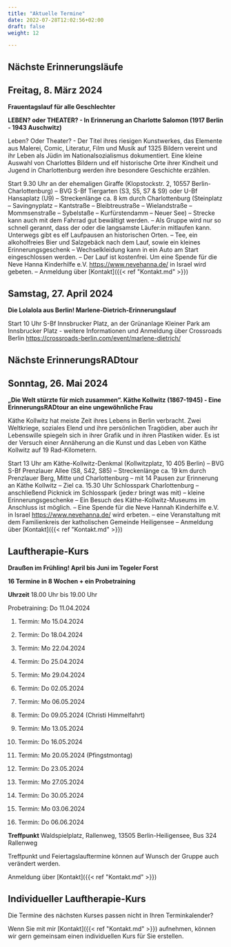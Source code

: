 ```yaml
---
title: "Aktuelle Termine"
date: 2022-07-28T12:02:56+02:00
draft: false
weight: 12

---
```

## Nächste Erinnerungsläufe 

## Freitag, 8. März 2024

__Frauentagslauf für alle Geschlechter__

__LEBEN? oder THEATER? - In Erinnerung an Charlotte Salomon (1917 Berlin - 1943 Auschwitz)__

Leben? Oder Theater? - Der Titel ihres riesigen Kunstwerkes, das Elemente aus Malerei, Comic, Literatur, Film und Musik auf 1325 Bildern vereint und ihr Leben als Jüdin im Nationalsozialismus dokumentiert. Eine kleine Auswahl von Charlottes Bildern und elf historische Orte ihrer Kindheit und Jugend in Charlottenburg werden ihre besondere Geschichte erzählen.  


Start 9.30 Uhr an der ehemaligen Giraffe (Klopstockstr. 2, 10557 Berlin-Charlottenburg) – BVG S-Bf Tiergarten (S3, S5, S7 & S9) oder U-Bf Hansaplatz (U9)  – Streckenlänge ca. 8 km durch Charlottenburg (Steinplatz – Savingnyplatz – Kantstraße – Bleibtreustraße – Wielandstraße – Mommsenstraße – Sybelstaße – Kurfürstendamm – Neuer See) – Strecke kann auch mit dem Fahrrad gut bewältigt werden. – Als Gruppe wird nur so schnell gerannt, dass der oder die langsamste Läufer:in mitlaufen kann. Unterwegs gibt es elf Laufpausen an historischen Orten. – Tee, ein alkoholfreies Bier und Salzgebäck nach dem Lauf, sowie ein kleines Erinnerungsgeschenk – Wechselkleidung kann in ein Auto am Start eingeschlossen werden. – Der Lauf ist kostenfrei. Um eine Spende für die Neve Hanna Kinderhilfe e.V. https://www.nevehanna.de/ in Israel wird gebeten. – Anmeldung über [Kontakt]({{< ref "Kontakt.md" >}})


## Samstag, 27. April 2024

__Die Lolalola aus Berlin! Marlene-Dietrich-Erinnerungslauf__

Start 10 Uhr S-Bf Innsbrucker Platz, an der Grünanlage Kleiner Park am Innsbrucker Platz - weitere Informationen und Anmeldung über Crossroads Berlin https://crossroads-berlin.com/event/marlene-dietrich/

## Nächste ErinnerungsRADtour

## Sonntag, 26. Mai 2024

__„Die Welt stürzte für mich zusammen“. Käthe Kollwitz (1867-1945) - Eine ErinnerungsRADtour an eine ungewöhnliche Frau__

Käthe Kollwitz hat meiste Zeit ihres Lebens in Berlin verbracht. Zwei Weltkriege, soziales Elend und ihre persönlichen Tragödien, aber auch ihr Lebenswille spiegeln sich in ihrer Grafik und in ihren Plastiken wider. Es ist der Versuch einer Annäherung an die Kunst und das Leben von Käthe Kollwitz auf 19 Rad-Kilometern. 

Start 13 Uhr am Käthe-Kollwitz-Denkmal (Kollwitzplatz, 10 405 Berlin) – BVG S-Bf Prenzlauer Allee (S8, S42, S85) – Streckenlänge ca. 19 km durch Prenzlauer Berg, Mitte und Charlottenburg – mit 14 Pausen zur Erinnerung an Käthe Kollwitz – Ziel ca. 15.30 Uhr Schlosspark Charlottenburg – anschließend Picknick im Schlosspark (jede:r bringt was mit) – kleine Erinnerungsgeschenke – Ein Besuch des Käthe-Kollwitz-Museums im Anschluss ist möglich. – Eine Spende für die Neve Hannah Kinderhilfe e.V. in Israel https://www.nevehanna.de/ wird erbeten. – eine Veranstaltung mit dem Familienkreis der katholischen Gemeinde Heiligensee – Anmeldung über [Kontakt]({{< ref "Kontakt.md" >}})


## Lauftherapie-Kurs 

__Draußen im Frühling! April bis Juni im Tegeler Forst__

__16 Termine in 8 Wochen + ein Probetraining__

__Uhrzeit__ 18.00 Uhr bis 19.00 Uhr
 
Probetraining: Do 11.04.2024

1. Termin: Mo 15.04.2024 

2. Termin: Do 18.04.2024

3. Termin: Mo 22.04.2024 

4. Termin: Do 25.04.2024

5. Termin: Mo 29.04.2024

6. Termin: Do 02.05.2024

7. Termin: Mo 06.05.2024

8. Termin: Do 09.05.2024 (Christi Himmelfahrt)

9. Termin: Mo 13.05.2024

10. Termin: Do 16.05.2024

11. Termin: Mo 20.05.2024 (Pfingstmontag)

12. Termin: Do 23.05.2024

13. Termin: Mo 27.05.2024 

14. Termin: Do 30.05.2024

15. Termin: Mo 03.06.2024

16. Termin: Do 06.06.2024


__Treffpunkt__ Waldspielplatz, Rallenweg, 13505 Berlin-Heiligensee, Bus 324 Rallenweg

Treffpunkt und Feiertagslauftermine können auf Wunsch der Gruppe auch verändert werden. 

Anmeldung über [Kontakt]({{< ref "Kontakt.md" >}})



## Individueller Lauftherapie-Kurs 

Die Termine des nächsten Kurses passen nicht in Ihren Terminkalender?

Wenn Sie mit mir [Kontakt]({{< ref "Kontakt.md" >}}) aufnehmen, können wir gern gemeinsam einen individuellen Kurs für Sie erstellen.





